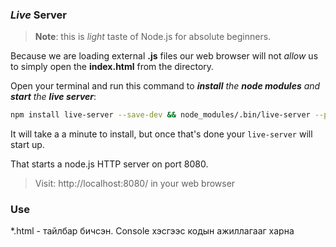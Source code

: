 ### _Live_ Server

> **Note**: this is _light_ taste of Node.js for absolute beginners.

Because we are loading external **.js** files our web browser will not _allow_
us to simply open the **index.html** from the directory.

Open your terminal and run this command
to _**install** the **node modules** and **start** the **live server**_:

```sh
npm install live-server --save-dev && node_modules/.bin/live-server --port=8080
```

It will take a a minute to install,
but once that's done your `live-server` will start up.

That starts a node.js HTTP server on port 8080.

> Visit: http://localhost:8080/ in your web browser

### Use
*.html - тайлбар бичсэн. Console хэсгээс кодын ажиллагааг харна
